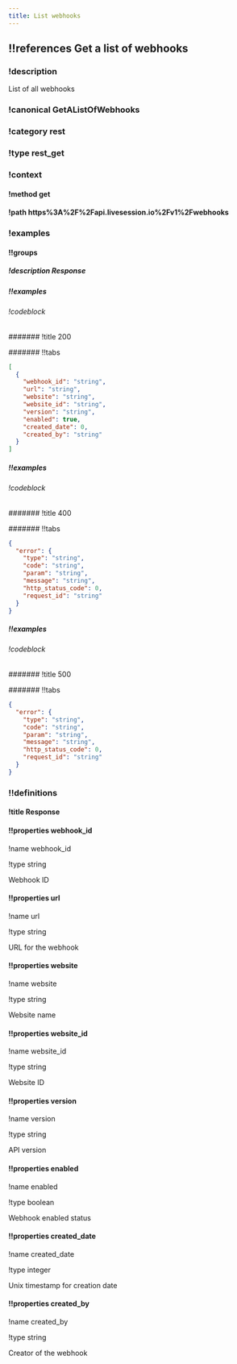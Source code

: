 ```yaml
---
title: List webhooks
---
```

## !!references Get a list of webhooks

### !description


List of all webhooks


### !canonical GetAListOfWebhooks

### !category rest

### !type rest_get

### !context

#### !method get

#### !path https%3A%2F%2Fapi.livesession.io%2Fv1%2Fwebhooks

### !examples

#### !!groups

##### !description Response

##### !!examples

###### !codeblock

####### !title 200

####### !!tabs

```json !code json
[
  {
    "webhook_id": "string",
    "url": "string",
    "website": "string",
    "website_id": "string",
    "version": "string",
    "enabled": true,
    "created_date": 0,
    "created_by": "string"
  }
]
```

##### !!examples

###### !codeblock

####### !title 400

####### !!tabs

```json !code json
{
  "error": {
    "type": "string",
    "code": "string",
    "param": "string",
    "message": "string",
    "http_status_code": 0,
    "request_id": "string"
  }
}
```

##### !!examples

###### !codeblock

####### !title 500

####### !!tabs

```json !code json
{
  "error": {
    "type": "string",
    "code": "string",
    "param": "string",
    "message": "string",
    "http_status_code": 0,
    "request_id": "string"
  }
}
```

### !!definitions

#### !title Response

#### !!properties webhook_id

!name webhook\_id

!type string

Webhook ID

#### !!properties url

!name url

!type string

URL for the webhook

#### !!properties website

!name website

!type string

Website name

#### !!properties website_id

!name website\_id

!type string

Website ID

#### !!properties version

!name version

!type string

API version

#### !!properties enabled

!name enabled

!type boolean

Webhook enabled status

#### !!properties created_date

!name created\_date

!type integer

Unix timestamp for creation date

#### !!properties created_by

!name created\_by

!type string

Creator of the webhook
